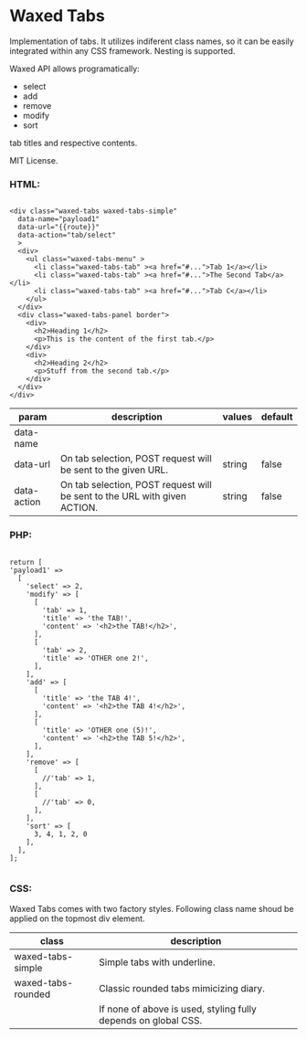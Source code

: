 # Waxed Tabs

Implementation of tabs. It utilizes indiferent class names, so it can be
easily integrated within any CSS framework.
Nesting is supported.

Waxed API allows programatically:

- select
- add
- remove
- modify
- sort

tab titles and respective contents.

MIT License.

### HTML:

```

<div class="waxed-tabs waxed-tabs-simple"
  data-name="payload1"
  data-url="{{route}}"
  data-action="tab/select"
  >
  <div>
    <ul class="waxed-tabs-menu" >
      <li class="waxed-tabs-tab" ><a href="#...">Tab 1</a></li>
      <li class="waxed-tabs-tab" ><a href="#...">The Second Tab</a></li>
      <li class="waxed-tabs-tab" ><a href="#...">Tab C</a></li>
    </ul>
  </div>
  <div class="waxed-tabs-panel border">
    <div>
      <h2>Heading 1</h2>
      <p>This is the content of the first tab.</p>
    </div>
    <div>
      <h2>Heading 2</h2>
      <p>Stuff from the second tab.</p>
    </div>
  </div>
</div>

```

| param | description | values | default |
| ----- | ----------- | ------ | ------- |
| data-name | |  |  |
| data-url | On tab selection, POST request will be sent to the given URL. | string | false |
| data-action | On tab selection, POST request will be sent to the URL with given ACTION. | string | false |

### PHP:

```

return [
'payload1' =>
  [
    'select' => 2,
    'modify' => [
      [
        'tab' => 1,
        'title' => 'the TAB!',
        'content' => '<h2>the TAB!</h2>',
      ],
      [
        'tab' => 2,
        'title' => 'OTHER one 2!',
      ],
    ],
    'add' => [
      [
        'title' => 'the TAB 4!',
        'content' => '<h2>the TAB 4!</h2>',
      ],
      [
        'title' => 'OTHER one (5)!',
        'content' => '<h2>the TAB 5!</h2>',
      ],
    ],
    'remove' => [
      [
        //'tab' => 1,
      ],
      [
        //'tab' => 0,
      ],
    ],
    'sort' => [
      3, 4, 1, 2, 0
    ],
  ],
];


```

### CSS:

Waxed Tabs comes with two factory styles.
Following class name shoud be applied on the topmost div element.

| class | description |
| ----- | ----------- |
| waxed-tabs-simple | Simple tabs with underline. |
| waxed-tabs-rounded | Classic rounded tabs mimicizing diary. |
|  | If none of above is used, styling fully depends on global CSS. |
